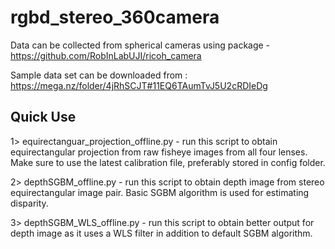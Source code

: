 # rgbd_stereo_360camera
Data can be collected from spherical cameras using package - https://github.com/RobInLabUJI/ricoh_camera 

Sample data set can be downloaded from : https://mega.nz/folder/4jRhSCJT#11EQ6TAumTvJ5U2cRDIeDg

## Quick Use
1> equirectanguar_projection_offline.py  -  run this script to obtain equirectangular projection from raw fisheye images from all four lenses. Make sure to use the latest calibration file, preferably stored in config folder.

2> depthSGBM_offline.py - run this script to obtain depth image from stereo equirectangular image pair. Basic SGBM algorithm is used for estimating disparity.

3> depthSGBM_WLS_offline.py -  run this script to obtain better output for depth image as it uses a WLS filter in addition to default SGBM algorithm.
